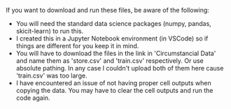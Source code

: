 If you want to download and run these files, be aware of the following:

- You will need the standard data science packages (numpy, pandas, skicit-learn) to run this.
- I created this in a Jupyter Notebook environment (in VSCode) so if things are different for you keep it in mind.
- You will have to download the files in the link in 'Circumstancial Data' and name them as 'store.csv' and 'train.csv' respectively. Or use absolute pathing. In any case I couldn't upload both of them here cause 'train.csv' was too large.
- I have encountered an issue of not having proper cell outputs when copying the data. You may have to clear the cell outputs and run the code again.
